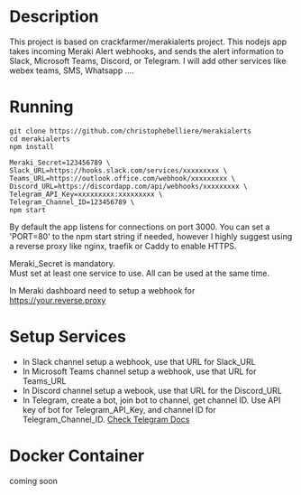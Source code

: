 # Description
This project is based on crackfarmer/merakialerts project.
This nodejs app takes incoming Meraki Alert webhooks, and sends the alert information to Slack, Microsoft Teams, Discord, or Telegram.
I will add other services like webex teams, SMS, Whatsapp ....

# Running
```
git clone https://github.com/christophebelliere/merakialerts
cd merakialerts
npm install

Meraki_Secret=123456789 \
Slack_URL=https://hooks.slack.com/services/xxxxxxxxx \
Teams_URL=https://outlook.office.com/webhook/xxxxxxxxx \
Discord_URL=https://discordapp.com/api/webhooks/xxxxxxxxx \
Telegram_API_Key=xxxxxxxxx:xxxxxxxxx \
Telegram_Channel_ID=123456789 \
npm start
```
By default the  app listens for connections on port 3000. You can set a 'PORT=80' to the npm start string if needed, however I highly suggest using a reverse proxy like nginx, traefik or Caddy to enable HTTPS.

Meraki_Secret is mandatory. \
Must set at least one service to use. All can be used at the same time.

In Meraki dashboard need to setup a webhook for https://your.reverse.proxy

# Setup Services
+ In Slack channel setup a webhook,  use that URL for Slack_URL
+ In Microsoft Teams channel setup a webhook,  use that URL for Teams_URL
+ In Discord channel setup a webook, use that URL for the Discord_URL
+ In Telegram, create a bot, join bot to channel, get channel ID. Use API key of bot for Telegram_API_Key, and channel ID for Telegram_Channel_ID.   [Check Telegram Docs](https://core.telegram.org/bots)

# Docker Container
coming soon
